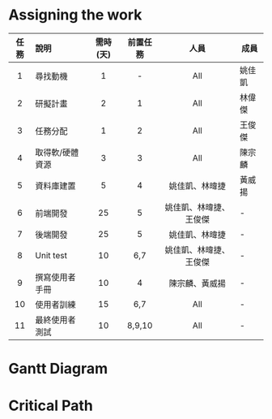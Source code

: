 # Assigning the work
| 任務 | 說明            | 需時(天) | 前置任務 |          人員          | 成員   |
|:----:|:--------------- |:--------:|:--------:|:----------------------:| ------ |
|  1   | 尋找動機        |    1     |    -     |          All           | 姚佳凱 |
|  2   | 研擬計畫        |    2     |    1     |          All           | 林偉傑 |
|  3   | 任務分配        |    1     |    2     |          All           | 王俊傑 |
|  4   | 取得軟/硬體資源 |    3     |    3     |          All           | 陳宗麟 |
|  5   | 資料庫建置      |    5     |    4     |     姚佳凱、林暐捷     | 黃威揚 |
|  6   | 前端開發        |    25    |    5     | 姚佳凱、林暐捷、王俊傑 | -      |
|  7   | 後端開發        |    25    |    5     |     姚佳凱、林暐捷     | -      |
|  8   | Unit test       |    10    |   6,7    | 姚佳凱、林暐捷、王俊傑 | -      |
|  9   | 撰寫使用者手冊  |    10    |    4     |     陳宗麟、黃威揚     | -      |
|  10  | 使用者訓練      |    15    |   6,7    |          All           | -      |
|  11  | 最終使用者測試  |    10    |  8,9,10  |          All           | -      |

# Gantt Diagram

# Critical Path
